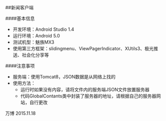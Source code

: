 ##新闻客户端

####基本信息
* 开发环境：Android Studio 1.4
* 运行环境：Android 5.0
* 测试机型：魅族MX3
* 使用第三方框架：slidingmenu、ViewPagerIndicator、XUtils3、极光推送、社会化分享等

####注意事项
* 服务端：使用Tomcat8，JSON数据是从网络上找的
* 使用方法：
    * 运行时如果没有内容，请将文件内的服务端JSON文件放置服务器
    * 代码GlobalContants类中封装了服务器的地址，请根据自己的服务器网站，自行更改
   
    

万博 2015.11.18